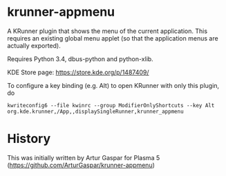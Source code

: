 # krunner-appmenu
A KRunner plugin that shows the menu of the current application.
This requires an existing global menu applet (so that the application menus are actually exported).

Requires Python 3.4, dbus-python and python-xlib.

KDE Store page: https://store.kde.org/p/1487409/

To configure a key binding (e.g. Alt) to open KRunner with only this plugin, do

    kwriteconfig6 --file kwinrc --group ModifierOnlyShortcuts --key Alt org.kde.krunner,/App,,displaySingleRunner,krunner_appmenu

# History
This was initially written by Artur Gaspar for Plasma 5 (https://github.com/ArturGaspar/krunner-appmenu)
